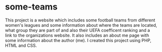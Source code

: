 # some-teams

This project is a website which includes some football teams from different women's leagues and some information about where the teams are located, what group they are part of and also their UEFA coefficent ranking and a link to the organizations website. It also includes an about me page with some information about the author (me). I created this project using PHP, HTML and CSS. 
